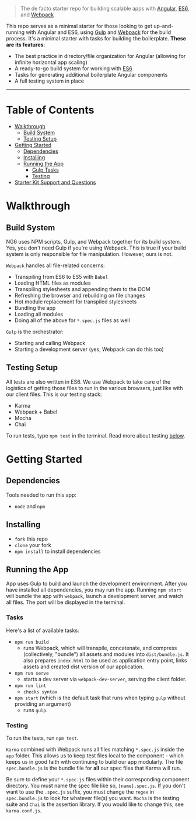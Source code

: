 > The de facto starter repo for building scalable apps with [Angular](https://angularjs.org), [ES6](https://git.io/es6features), and [Webpack](http://webpack.github.io/)

This repo serves as a minimal starter for those looking to get up-and-running with Angular and ES6, using [Gulp](http://gulpjs.com/) and [Webpack](http://webpack.github.io/) for the build process. It's a minimal starter with tasks for building the boilerplate. **These are its features**:
* The best practice in directory/file organization for Angular (allowing for infinite horizontal app scaling)
* A ready-to-go build system for working with [ES6](https://git.io/es6features)
* Tasks for generating additional boilerplate Angular components
* A full testing system in place
___

# Table of Contents
* [Walkthrough](#walkthrough)
    * [Build System](#build-system)
    * [Testing Setup](#testing-setup)
* [Getting Started](#getting-started)
    * [Dependencies](#dependencies)
    * [Installing](#installing)
    * [Running the App](#running-the-app)
        * [Gulp Tasks](#gulp-tasks)
        * [Testing](#testing)
* [Starter Kit Support and Questions](#starter-kit-support-and-questions)

# Walkthrough
## Build System
NG6 uses NPM scripts, Gulp, and Webpack together for its build system. Yes, you don't need Gulp if you're using Webpack. This is true if your build system is only responsible for file manipulation. However, ours is not.

`Webpack` handles all file-related concerns:
* Transpiling from ES6 to ES5 with `Babel`
* Loading HTML files as modules
* Transpiling stylesheets and appending them to the DOM
* Refreshing the browser and rebuilding on file changes
* Hot module replacement for transpiled stylesheets
* Bundling the app
* Loading all modules
* Doing all of the above for `*.spec.js` files as well

`Gulp` is the orchestrator:
* Starting and calling Webpack
* Starting a development server (yes, Webpack can do this too)

## Testing Setup
All tests are also written in ES6. We use Webpack to take care of the logistics of getting those files to run in the various browsers, just like with our client files. This is our testing stack:
* Karma
* Webpack + Babel
* Mocha
* Chai

To run tests, type `npm test` in the terminal. Read more about testing [below](#testing).

# Getting Started
## Dependencies
Tools needed to run this app:
* `node` and `npm`

## Installing
* `fork` this repo
* `clone` your fork
* `npm install` to install dependencies

## Running the App
App uses Gulp to build and launch the development environment. After you have installed all dependencies, you may run the app. Running `npm start` will bundle the app with `webpack`, launch a development server, and watch all files. The port will be displayed in the terminal.
 
### Tasks
Here's a list of available tasks:
* `npm run build`
  * runs Webpack, which will transpile, concatenate, and compress (collectively, "bundle") all assets and modules into `dist/bundle.js`. It also prepares `index.html` to be used as application entry point, links assets and created dist version of our application.
* `npm run serve`
  * starts a dev server via `webpack-dev-server`, serving the client folder.
* `npm run lint`
  * `checks syntax`
* `npm start` (which is the default task that runs when typing `gulp` without providing an argument)
  * runs `gulp`.

### Testing
To run the tests, run `npm test`.

`Karma` combined with Webpack runs all files matching `*.spec.js` inside the `app` folder. This allows us to keep test files local to the component - which keeps us in good faith with continuing to build our app modularly. The file `spec.bundle.js` is the bundle file for **all** our spec files that Karma will run.

Be sure to define your `*.spec.js` files within their corresponding component directory. You must name the spec file like so, `[name].spec.js`. If you don't want to use the `.spec.js` suffix, you must change the `regex` in `spec.bundle.js` to look for whatever file(s) you want.
`Mocha` is the testing suite and `Chai` is the assertion library. If you would like to change this, see `karma.conf.js`.
